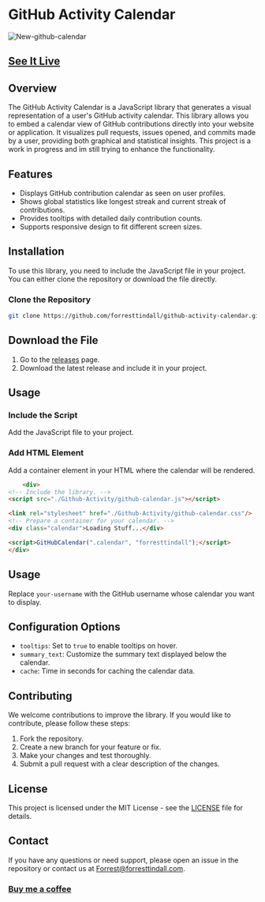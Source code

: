 # GitHub Activity Calendar


![New-github-calendar](https://github.com/user-attachments/assets/bfc5ef3d-8d86-4ba4-b3ad-ad16843b6ae9)




## [See It Live](https://forresttindall.github.io/Github-Activity-Calendar/)


## Overview

The GitHub Activity Calendar is a JavaScript library that generates a visual representation of a user's GitHub activity calendar. This library allows you to embed a calendar view of GitHub contributions directly into your website or application. It visualizes pull requests, issues opened, and commits made by a user, providing both graphical and statistical insights. This project is a work in progress and im still trying to enhance the functionality.

## Features

- Displays GitHub contribution calendar as seen on user profiles.
- Shows global statistics like longest streak and current streak of contributions.
- Provides tooltips with detailed daily contribution counts.
- Supports responsive design to fit different screen sizes.

## Installation

To use this library, you need to include the JavaScript file in your project. You can either clone the repository or download the file directly.

### Clone the Repository

```sh
git clone https://github.com/forresttindall/github-activity-calendar.git
```


## Download the File

1. Go to the [releases](link) page.
2. Download the latest release and include it in your project.

## Usage

### Include the Script

Add the JavaScript file to your project.

### Add HTML Element

Add a container element in your HTML where the calendar will be rendered.

```html
    <div>
<!-- Include the library. -->
<script src="./Github-Activity/github-calendar.js"></script>

<link rel="stylesheet" href="./Github-Activity/github-calendar.css"/>
<!-- Prepare a container for your calendar. -->
<div class="calendar">Loading Stuff...</div>

<script>GitHubCalendar(".calendar", "forresttindall");</script>
</div>

```
## Usage

Replace `your-username` with the GitHub username whose calendar you want to display.

## Configuration Options

- `tooltips`: Set to `true` to enable tooltips on hover.
- `summary_text`: Customize the summary text displayed below the calendar.
- `cache`: Time in seconds for caching the calendar data.

## Contributing

We welcome contributions to improve the library. If you would like to contribute, please follow these steps:

1. Fork the repository.
2. Create a new branch for your feature or fix.
3. Make your changes and test thoroughly.
4. Submit a pull request with a clear description of the changes.

## License

This project is licensed under the MIT License - see the [LICENSE](link) file for details.

## Contact

If you have any questions or need support, please open an issue in the repository or contact us at [Forrest@forresttindall.com](mailto:Forrest@forresttindall.com).



###  [Buy me a coffee](https://venmo.com/u/ForrestTindall)




